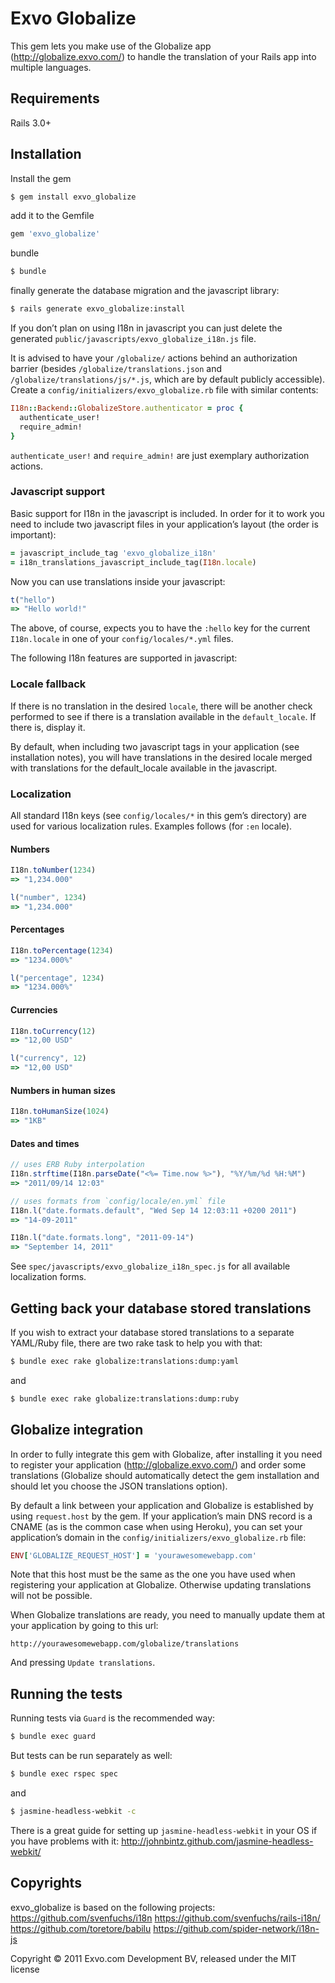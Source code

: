 # Exvo Globalize

This gem lets you make use of the Globalize app (http://globalize.exvo.com/)
to handle the translation of your Rails app into multiple languages.



## Requirements

Rails 3.0+



## Installation

Install the gem

```bash
$ gem install exvo_globalize
```

add it to the Gemfile

```ruby
gem 'exvo_globalize'
```

bundle

```bash
$ bundle
```

finally generate the database migration and the javascript library:

```bash
$ rails generate exvo_globalize:install
```

If you don’t plan on using I18n in javascript you can just delete the generated `public/javascripts/exvo_globalize_i18n.js` file.


It is advised to have your `/globalize/` actions behind an authorization barrier (besides `/globalize/translations.json` and `/globalize/translations/js/*.js`, which are by default publicly accessible).
Create a `config/initializers/exvo_globalize.rb` file with similar contents:

```ruby
I18n::Backend::GlobalizeStore.authenticator = proc {
  authenticate_user!
  require_admin!
}
```

`authenticate_user!` and `require_admin!` are just exemplary authorization actions.



### Javascript support

Basic support for I18n in the javascript is included. In order for it to work you need to include two javascript files in your application’s layout (the order is important):

```ruby
= javascript_include_tag 'exvo_globalize_i18n'
= i18n_translations_javascript_include_tag(I18n.locale)
```


Now you can use translations inside your javascript:

```js
t("hello")
=> "Hello world!"
```

The above, of course, expects you to have the `:hello` key for the current `I18n.locale` in one of your `config/locales/*.yml` files.


The following I18n features are supported in javascript:


### Locale fallback

If there is no translation in the desired `locale`, there will be another check performed to see if there is a translation available in the `default_locale`. If there is, display it.

By default, when including two javascript tags in your application (see installation notes), you will have translations in the desired locale merged with translations for the default_locale available in the javascript.


### Localization

All standard I18n keys (see `config/locales/*` in this gem’s directory) are used for various localization rules. Examples follows (for `:en` locale).


#### Numbers

```js
I18n.toNumber(1234)
=> "1,234.000"

l("number", 1234)
=> "1,234.000"
```

#### Percentages

```js
I18n.toPercentage(1234)
=> "1234.000%"

l("percentage", 1234)
=> "1234.000%"
```

#### Currencies

```js
I18n.toCurrency(12)
=> "12,00 USD"

l("currency", 12)
=> "12,00 USD"
```


#### Numbers in human sizes

```js
I18n.toHumanSize(1024)
=> "1KB"
```


#### Dates and times

```js
// uses ERB Ruby interpolation
I18n.strftime(I18n.parseDate("<%= Time.now %>"), "%Y/%m/%d %H:%M")
=> "2011/09/14 12:03"

// uses formats from `config/locale/en.yml` file
I18n.l("date.formats.default", "Wed Sep 14 12:03:11 +0200 2011")
=> "14-09-2011"

I18n.l("date.formats.long", "2011-09-14")
=> "September 14, 2011"
```

See `spec/javascripts/exvo_globalize_i18n_spec.js` for all available localization forms.



## Getting back your database stored translations

If you wish to extract your database stored translations to a separate YAML/Ruby file, there are two rake task to help you with that:

```bash
$ bundle exec rake globalize:translations:dump:yaml
```

and

```bash
$ bundle exec rake globalize:translations:dump:ruby
```



## Globalize integration

In order to fully integrate this gem with Globalize, after installing it you need to register your application (http://globalize.exvo.com/) and order some translations (Globalize should automatically detect the gem installation and should let you choose the JSON translations option).

By default a link between your application and Globalize is established by using `request.host` by the gem. If your application’s main DNS record is a CNAME (as is the common case when using Heroku), you can set your application’s domain in the `config/initializers/exvo_globalize.rb` file:

```ruby
ENV['GLOBALIZE_REQUEST_HOST'] = 'yourawesomewebapp.com'
```

Note that this host must be the same as the one you have used when registering your application at Globalize. Otherwise updating translations will not be possible.


When Globalize translations are ready, you need to manually update them at your application by going to this url:

```
http://yourawesomewebapp.com/globalize/translations
```

And pressing `Update translations`.



## Running the tests

Running tests via `Guard` is the recommended way:

```bash
$ bundle exec guard
```

But tests can be run separately as well:

```bash
$ bundle exec rspec spec
```

and

```bash
$ jasmine-headless-webkit -c
```

There is a great guide for setting up `jasmine-headless-webkit` in your OS if you have problems with it:
http://johnbintz.github.com/jasmine-headless-webkit/



## Copyrights

exvo_globalize is based on the following projects:
https://github.com/svenfuchs/i18n
https://github.com/svenfuchs/rails-i18n/
https://github.com/toretore/babilu
https://github.com/spider-network/i18n-js


Copyright © 2011 Exvo.com Development BV, released under the MIT license

